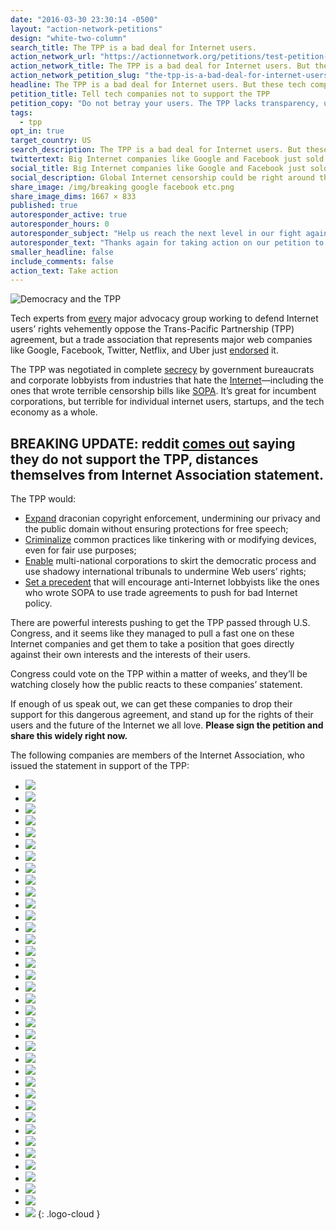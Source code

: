 ```yaml
---
date: "2016-03-30 23:30:14 -0500"
layout: "action-network-petitions"
design: "white-two-column"
search_title: The TPP is a bad deal for Internet users.
action_network_url: "https://actionnetwork.org/petitions/test-petition-3-2"
action_network_title: The TPP is a bad deal for Internet users. But these tech companies just endorsed it.
action_network_petition_slug: "the-tpp-is-a-bad-deal-for-internet-users-but-these-tech-companies-just-endorsed-it"
headline: The TPP is a bad deal for Internet users. But these tech companies just endorsed it.
petition_title: Tell tech companies not to support the TPP
petition_copy: "Do not betray your users. The TPP lacks transparency, undermines our basic rights, and harms free speech and innovation. Drop your support now."
tags:
  - tpp
opt_in: true
target_country: US
search_description: The TPP is a bad deal for Internet users. But these tech companies just endorsed it.
twittertext: Big Internet companies like Google and Facebook just sold you out—Global Internet censorship could be right around the corner.
social_title: Big Internet companies like Google and Facebook just sold you out.
social_description: Global Internet censorship could be right around the corner.
share_image: /img/breaking google facebook etc.png
share_image_dims: 1667 × 833
published: true
autoresponder_active: true
autoresponder_hours: 0
autoresponder_subject: "Help us reach the next level in our fight against TPP!"
autoresponder_text: "Thanks again for taking action on our petition to get Internet Association to withdraw from TPP.|We need your help to take this fight to the next level and send a clear message to the Internet Association. Let's force them to drop their support for the TPP. Please share this petition now!"
smaller_headline: false
include_comments: false
action_text: Take action
---
```


![Democracy and the TPP](/img/non-fftf-logos/protest.jpg)

Tech experts from [every](https://www.stopfasttrack.com/#orgs) major advocacy group working to defend Internet users’ rights vehemently oppose the Trans-Pacific Partnership (TPP) agreement, but a trade association that represents major web companies like Google, Facebook, Twitter, Netflix, and Uber just [endorsed](https://internetassociation.org/033016tpp/) it.

The TPP was negotiated in complete [secrecy](http://www.theguardian.com/media-network/2015/may/08/trans-pacific-partnership-obama-irony) by government bureaucrats and corporate lobbyists from industries that hate the [Internet](https://www.techdirt.com/articles/20150605/11483831239/revealed-emails-show-how-industry-lobbyists-basically-wrote-tpp.shtml)—including the ones that wrote terrible censorship bills like [SOPA](http://sopastrike.com). It’s great for incumbent corporations, but terrible for individual internet users, startups, and the tech economy as a whole.

## BREAKING UPDATE: reddit [comes out](https://twitter.com/reddit/status/715349463628288002) saying they do not support the TPP, distances themselves from Internet Association statement.

The TPP would:

* [Expand](http://blog.wikimedia.org/2016/02/03/tpp-problematic-partnership/) draconian copyright enforcement, undermining our privacy and the public domain without ensuring protections for free speech;
* [Criminalize](https://www.eff.org/deeplinks/2016/02/new-infographic-tpp-and-your-digital-rights) common practices like tinkering with or modifying devices, even for fair use purposes;
* [Enable](https://www.eff.org/deeplinks/2015/04/leaked-tpp-investment-chapter-reveals-serious-threat-user-safeguards) multi-national corporations to skirt the democratic process and use shadowy international tribunals to undermine Web users’ rights;
* [Set a precedent](http://www.theguardian.com/commentisfree/2015/nov/06/clock-ticking-time-bomb-blow-up-free-internet-tpp) that will encourage anti-Internet lobbyists like the ones who wrote SOPA to use trade agreements to push for bad Internet policy.

There are powerful interests pushing to get the TPP passed through U.S. Congress, and it seems like they managed to pull a fast one on these Internet companies and get them to take a position that goes directly against their own interests and the interests of their users.

Congress could vote on the TPP within a matter of weeks, and they’ll be watching closely how the public reacts to these companies’ statement.

If enough of us speak out, we can get these companies to drop their support for this dangerous agreement, and stand up for the rights of their users and the future of the Internet we all love. **Please sign the petition and share this widely right now.**

The following companies are members of the Internet Association, who issued the statement in support of the TPP:

- ![](/img/non-fftf-logos/airbnbnew.png)
- ![](/img/non-fftf-logos/MemberLogos_220x100_0014_amazon.jpg)
- ![](/img/non-fftf-logos/coinbase.jpg)
- ![](/img/non-fftf-logos/DD_web_logo.png)
- ![](/img/non-fftf-logos/dropbox1.png)
- ![](/img/non-fftf-logos/ebayMemberLogos_220x100.png)
- ![](/img/non-fftf-logos/etsy.png)
- ![](/img/non-fftf-logos/expedia.png)
- ![](/img/non-fftf-logos/facebook.png)
- ![](/img/non-fftf-logos/fanduel.png)
- ![](/img/non-fftf-logos/google.png)
- ![](/img/non-fftf-logos/groupon.png)
- ![](/img/non-fftf-logos/handy_logo.png)
- ![](/img/non-fftf-logos/MemberLogos_220x100_0017_iac.jpg)
- ![](/img/non-fftf-logos/intuit_small.png)
- ![](/img/non-fftf-logos/MemberLogos_220x100_0001_linkedin.jpg)
- ![](/img/non-fftf-logos/lyft.png)
- ![](/img/non-fftf-logos/monster1.png)
- ![](/img/non-fftf-logos/netflix.png)
- ![](/img/non-fftf-logos/Pandora.png)
- ![](/img/non-fftf-logos/paypal.png)
- ![](/img/non-fftf-logos/Pinterest.jpg)
- ![](/img/non-fftf-logos/practicefusion.png)
- ![](/img/non-fftf-logos/MemberLogos_220x100_0012_rackspace.jpg)
- ![](/img/non-fftf-logos/reddit_x.png)
- ![](/img/non-fftf-logos/salesforce.png)
- ![](/img/non-fftf-logos/Snapchat.jpg)
- ![](/img/non-fftf-logos/spotify.png)
- ![](/img/non-fftf-logos/surveymonkey.png)
- ![](/img/non-fftf-logos/tenx.png)
- ![](/img/non-fftf-logos/tripadvisor.png)
- ![](/img/non-fftf-logos/twitter.png)
- ![](/img/non-fftf-logos/uber.png)
- ![](/img/non-fftf-logos/MemberLogos_220x100.jpg)
- ![](/img/non-fftf-logos/yelp.png)
- ![](/img/non-fftf-logos/zenefits_website.png)
- ![](/img/non-fftf-logos/zynga.png)
{: .logo-cloud }
